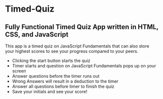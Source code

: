 # Timed-Quiz 

## Fully Functional Timed Quiz App written in HTML, CSS, and JavaScript

This app is a timed quiz on JavaScript Fundamentals that can also store your highest scores to see your progress compared to your peers.

* Clicking the start button starts the quiz
* Timer starts and question on JavaScript Fundamentals pops up on your screen
* Answer questions before the timer runs out
* Wrong Answers will result in a deduction to the timer
* Answer all questions before timer to finish the quiz
* Save your initials and see your score!